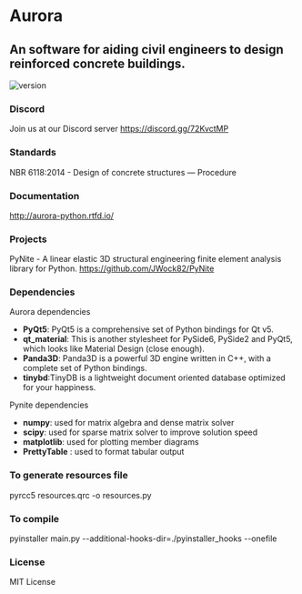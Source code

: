 # **Aurora**
## An software for aiding civil engineers to design reinforced concrete buildings.
![version](https://img.shields.io/badge/version-0.2.1-blue.svg)

### **Discord**
Join us at our Discord server 
https://discord.gg/72KvctMP

### **Standards**
NBR 6118:2014 - Design of concrete structures — Procedure

### **Documentation**
http://aurora-python.rtfd.io/

### **Projects**
PyNite - A linear elastic 3D structural engineering finite element analysis library for Python.
https://github.com/JWock82/PyNite


### **Dependencies**
Aurora dependencies
* **PyQt5**: PyQt5 is a comprehensive set of Python bindings for Qt v5.
* **qt_material**: This is another stylesheet for PySide6, PySide2 and PyQt5, which looks like Material Design (close enough).  
* **Panda3D**: Panda3D is a powerful 3D engine written in C++, with a complete set of Python bindings. 
* **tinybd**:TinyDB is a lightweight document oriented database optimized for your happiness.

Pynite dependencies
* **numpy**: used for matrix algebra and dense matrix solver
* **scipy**: used for sparse matrix solver to improve solution speed
* **matplotlib**: used for plotting member diagrams
* **PrettyTable** : used to format tabular output

### **To generate resources file**
pyrcc5 resources.qrc -o resources.py


### **To compile**

pyinstaller main.py --additional-hooks-dir=./pyinstaller_hooks --onefile


### **License**
MIT License
